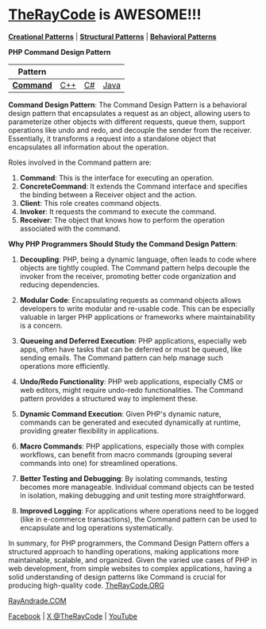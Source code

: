 # [TheRayCode](../../../README.md) is AWESOME!!!

**[Creational Patterns](../README.md)** | **[Structural Patterns](../../Structural/README.md)** | **[Behavioral Patterns](../../Behavioral/README.md)**

**PHP Command Design Pattern**

|Pattern|   |   |   |
|---|---|---|---|
| [**Command**](README.md) | [C++](../../../Csharp/Structural/Command/README.md) | [C#](../../../Csharp/Structural/Command/README.md) | [Java](../../../Java/Structural/Command/README.md) |

**Command Design Pattern**:
The Command Design Pattern is a behavioral design pattern that encapsulates a request as an object, allowing users to parameterize other objects with different requests, queue them, support operations like undo and redo, and decouple the sender from the receiver. Essentially, it transforms a request into a standalone object that encapsulates all information about the operation.

Roles involved in the Command pattern are:
1. **Command**: This is the interface for executing an operation.
2. **ConcreteCommand**: It extends the Command interface and specifies the binding between a Receiver object and the action.
3. **Client**: This role creates command objects.
4. **Invoker**: It requests the command to execute the command.
5. **Receiver**: The object that knows how to perform the operation associated with the command.

**Why PHP Programmers Should Study the Command Design Pattern**:
1. **Decoupling**: PHP, being a dynamic language, often leads to code where objects are tightly coupled. The Command pattern helps decouple the invoker from the receiver, promoting better code organization and reducing dependencies.

2. **Modular Code**: Encapsulating requests as command objects allows developers to write modular and re-usable code. This can be especially valuable in larger PHP applications or frameworks where maintainability is a concern.

3. **Queueing and Deferred Execution**: PHP applications, especially web apps, often have tasks that can be deferred or must be queued, like sending emails. The Command pattern can help manage such operations more efficiently.

4. **Undo/Redo Functionality**: PHP web applications, especially CMS or web editors, might require undo-redo functionalities. The Command pattern provides a structured way to implement these.

5. **Dynamic Command Execution**: Given PHP's dynamic nature, commands can be generated and executed dynamically at runtime, providing greater flexibility in applications.

6. **Macro Commands**: PHP applications, especially those with complex workflows, can benefit from macro commands (grouping several commands into one) for streamlined operations.

7. **Better Testing and Debugging**: By isolating commands, testing becomes more manageable. Individual command objects can be tested in isolation, making debugging and unit testing more straightforward.

8. **Improved Logging**: For applications where operations need to be logged (like in e-commerce transactions), the Command pattern can be used to encapsulate and log operations systematically.

In summary, for PHP programmers, the Command Design Pattern offers a structured approach to handling operations, making applications more maintainable, scalable, and organized. Given the varied use cases of PHP in web development, from simple websites to complex applications, having a solid understanding of design patterns like Command is crucial for producing high-quality code.
[TheRayCode.ORG](https://www.TheRayCode.org)

[RayAndrade.COM](https://www.RayAndrade.com)

[Facebook](https://www.facebook.com/TheRayCode/) | [X @TheRayCode](https://www.x.com/TheRayCode/) | [YouTube](https://www.youtube.com/TheRayCode/)
